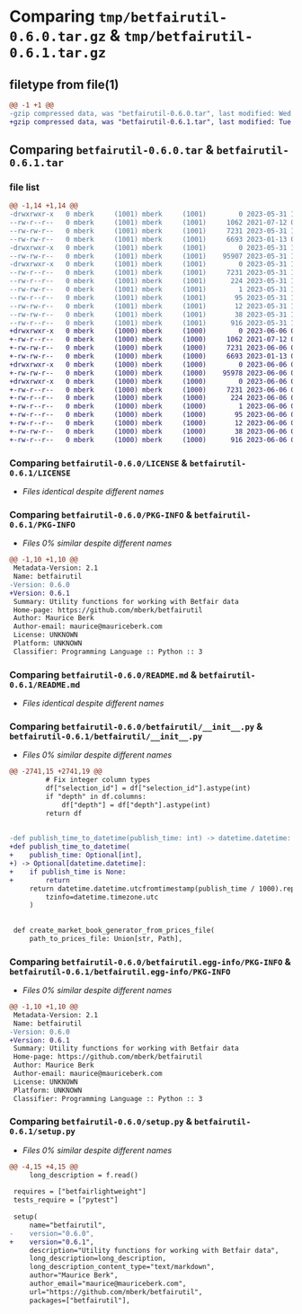 # Comparing `tmp/betfairutil-0.6.0.tar.gz` & `tmp/betfairutil-0.6.1.tar.gz`

## filetype from file(1)

```diff
@@ -1 +1 @@
-gzip compressed data, was "betfairutil-0.6.0.tar", last modified: Wed May 31 11:58:05 2023, max compression
+gzip compressed data, was "betfairutil-0.6.1.tar", last modified: Tue Jun  6 06:37:50 2023, max compression
```

## Comparing `betfairutil-0.6.0.tar` & `betfairutil-0.6.1.tar`

### file list

```diff
@@ -1,14 +1,14 @@
-drwxrwxr-x   0 mberk     (1001) mberk     (1001)        0 2023-05-31 11:58:05.219445 betfairutil-0.6.0/
--rw-r--r--   0 mberk     (1001) mberk     (1001)     1062 2021-07-12 09:03:49.000000 betfairutil-0.6.0/LICENSE
--rw-rw-r--   0 mberk     (1001) mberk     (1001)     7231 2023-05-31 11:58:05.219445 betfairutil-0.6.0/PKG-INFO
--rw-rw-r--   0 mberk     (1001) mberk     (1001)     6693 2023-01-13 07:10:05.000000 betfairutil-0.6.0/README.md
-drwxrwxr-x   0 mberk     (1001) mberk     (1001)        0 2023-05-31 11:58:05.215445 betfairutil-0.6.0/betfairutil/
--rw-rw-r--   0 mberk     (1001) mberk     (1001)    95907 2023-05-31 11:29:19.000000 betfairutil-0.6.0/betfairutil/__init__.py
-drwxrwxr-x   0 mberk     (1001) mberk     (1001)        0 2023-05-31 11:58:05.219445 betfairutil-0.6.0/betfairutil.egg-info/
--rw-r--r--   0 mberk     (1001) mberk     (1001)     7231 2023-05-31 11:58:04.000000 betfairutil-0.6.0/betfairutil.egg-info/PKG-INFO
--rw-r--r--   0 mberk     (1001) mberk     (1001)      224 2023-05-31 11:58:05.000000 betfairutil-0.6.0/betfairutil.egg-info/SOURCES.txt
--rw-rw-r--   0 mberk     (1001) mberk     (1001)        1 2023-05-31 11:58:04.000000 betfairutil-0.6.0/betfairutil.egg-info/dependency_links.txt
--rw-r--r--   0 mberk     (1001) mberk     (1001)       95 2023-05-31 11:58:04.000000 betfairutil-0.6.0/betfairutil.egg-info/requires.txt
--rw-rw-r--   0 mberk     (1001) mberk     (1001)       12 2023-05-31 11:58:05.000000 betfairutil-0.6.0/betfairutil.egg-info/top_level.txt
--rw-rw-r--   0 mberk     (1001) mberk     (1001)       38 2023-05-31 11:58:05.219445 betfairutil-0.6.0/setup.cfg
--rw-r--r--   0 mberk     (1001) mberk     (1001)      916 2023-05-31 11:30:03.000000 betfairutil-0.6.0/setup.py
+drwxrwxr-x   0 mberk     (1000) mberk     (1000)        0 2023-06-06 06:37:50.944822 betfairutil-0.6.1/
+-rw-r--r--   0 mberk     (1000) mberk     (1000)     1062 2021-07-12 09:03:49.000000 betfairutil-0.6.1/LICENSE
+-rw-rw-r--   0 mberk     (1000) mberk     (1000)     7231 2023-06-06 06:37:50.944822 betfairutil-0.6.1/PKG-INFO
+-rw-rw-r--   0 mberk     (1000) mberk     (1000)     6693 2023-01-13 07:10:05.000000 betfairutil-0.6.1/README.md
+drwxrwxr-x   0 mberk     (1000) mberk     (1000)        0 2023-06-06 06:37:50.940822 betfairutil-0.6.1/betfairutil/
+-rw-rw-r--   0 mberk     (1000) mberk     (1000)    95978 2023-06-06 06:23:54.000000 betfairutil-0.6.1/betfairutil/__init__.py
+drwxrwxr-x   0 mberk     (1000) mberk     (1000)        0 2023-06-06 06:37:50.944822 betfairutil-0.6.1/betfairutil.egg-info/
+-rw-r--r--   0 mberk     (1000) mberk     (1000)     7231 2023-06-06 06:37:50.000000 betfairutil-0.6.1/betfairutil.egg-info/PKG-INFO
+-rw-r--r--   0 mberk     (1000) mberk     (1000)      224 2023-06-06 06:37:50.000000 betfairutil-0.6.1/betfairutil.egg-info/SOURCES.txt
+-rw-r--r--   0 mberk     (1000) mberk     (1000)        1 2023-06-06 06:37:50.000000 betfairutil-0.6.1/betfairutil.egg-info/dependency_links.txt
+-rw-r--r--   0 mberk     (1000) mberk     (1000)       95 2023-06-06 06:37:50.000000 betfairutil-0.6.1/betfairutil.egg-info/requires.txt
+-rw-r--r--   0 mberk     (1000) mberk     (1000)       12 2023-06-06 06:37:50.000000 betfairutil-0.6.1/betfairutil.egg-info/top_level.txt
+-rw-rw-r--   0 mberk     (1000) mberk     (1000)       38 2023-06-06 06:37:50.944822 betfairutil-0.6.1/setup.cfg
+-rw-r--r--   0 mberk     (1000) mberk     (1000)      916 2023-06-06 06:34:28.000000 betfairutil-0.6.1/setup.py
```

### Comparing `betfairutil-0.6.0/LICENSE` & `betfairutil-0.6.1/LICENSE`

 * *Files identical despite different names*

### Comparing `betfairutil-0.6.0/PKG-INFO` & `betfairutil-0.6.1/PKG-INFO`

 * *Files 0% similar despite different names*

```diff
@@ -1,10 +1,10 @@
 Metadata-Version: 2.1
 Name: betfairutil
-Version: 0.6.0
+Version: 0.6.1
 Summary: Utility functions for working with Betfair data
 Home-page: https://github.com/mberk/betfairutil
 Author: Maurice Berk
 Author-email: maurice@mauriceberk.com
 License: UNKNOWN
 Platform: UNKNOWN
 Classifier: Programming Language :: Python :: 3
```

### Comparing `betfairutil-0.6.0/README.md` & `betfairutil-0.6.1/README.md`

 * *Files identical despite different names*

### Comparing `betfairutil-0.6.0/betfairutil/__init__.py` & `betfairutil-0.6.1/betfairutil/__init__.py`

 * *Files 0% similar despite different names*

```diff
@@ -2741,15 +2741,19 @@
         # Fix integer column types
         df["selection_id"] = df["selection_id"].astype(int)
         if "depth" in df.columns:
             df["depth"] = df["depth"].astype(int)
         return df
 
 
-def publish_time_to_datetime(publish_time: int) -> datetime.datetime:
+def publish_time_to_datetime(
+    publish_time: Optional[int],
+) -> Optional[datetime.datetime]:
+    if publish_time is None:
+        return
     return datetime.datetime.utcfromtimestamp(publish_time / 1000).replace(
         tzinfo=datetime.timezone.utc
     )
 
 
 def create_market_book_generator_from_prices_file(
     path_to_prices_file: Union[str, Path],
```

### Comparing `betfairutil-0.6.0/betfairutil.egg-info/PKG-INFO` & `betfairutil-0.6.1/betfairutil.egg-info/PKG-INFO`

 * *Files 0% similar despite different names*

```diff
@@ -1,10 +1,10 @@
 Metadata-Version: 2.1
 Name: betfairutil
-Version: 0.6.0
+Version: 0.6.1
 Summary: Utility functions for working with Betfair data
 Home-page: https://github.com/mberk/betfairutil
 Author: Maurice Berk
 Author-email: maurice@mauriceberk.com
 License: UNKNOWN
 Platform: UNKNOWN
 Classifier: Programming Language :: Python :: 3
```

### Comparing `betfairutil-0.6.0/setup.py` & `betfairutil-0.6.1/setup.py`

 * *Files 0% similar despite different names*

```diff
@@ -4,15 +4,15 @@
     long_description = f.read()
 
 requires = ["betfairlightweight"]
 tests_require = ["pytest"]
 
 setup(
     name="betfairutil",
-    version="0.6.0",
+    version="0.6.1",
     description="Utility functions for working with Betfair data",
     long_description=long_description,
     long_description_content_type="text/markdown",
     author="Maurice Berk",
     author_email="maurice@mauriceberk.com",
     url="https://github.com/mberk/betfairutil",
     packages=["betfairutil"],
```

